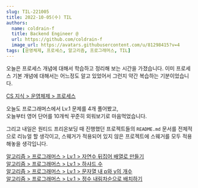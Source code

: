```yaml
---
slug: TIL-221005
title: 2022-10-05(수) TIL
authors:
  name: coldrain-f
  title: Backend Engineer @
  url: https://github.com/coldrain-f
  image_url: https://avatars.githubusercontent.com/u/81298415?v=4
tags: [운영체제, 프로세스, 알고리즘, 프로그래머스, TIL]
---
```


오늘은 프로세스 개념에 대해서 학습하고 정리해 보는 시간을 가졌습니다.
이미 프로세스 기본 개념에 대해서는 어느정도 알고 있었어서 그런지 약간 복습하는 기분이었습니다.

[CS 지식 > 운영체제 > 프로세스](https://coldrain-f.netlify.app/cs/operatingSystem/프로세스)

오늘도 프로그래머스에서 Lv.1 문제를 4개 풀어봤고, <br/>
오늘부터 영어 단어를 10개씩 꾸준히 외워보기로 마음먹었습니다.

그리고 내일은 원티드 프리온보딩 때 진행했던 프로젝트들의 `README.md` 문서를 전체적으로 리뉴얼 할 생각이고,
스웨거가 적용되어 있지 않은 프로젝트에 스웨거를 모두 적용해놓을 생각입니다.

[알고리즘 > 프로그래머스 > Lv.1 > 자연수 뒤집어 배열로 만들기](http://coldrain-f.netlify.app/algorithm/프로그래머스/Lv.%201/자연수-뒤집어-배열로-만들기) <br/>
[알고리즘 > 프로그래머스 > Lv.1 > 하샤드 수](http://coldrain-f.netlify.app/algorithm/프로그래머스/Lv.%201/하샤드-수) <br/>
[알고리즘 > 프로그래머스 > Lv.1 > 문자열 내 p와 y의 개수](http://coldrain-f.netlify.app/algorithm/프로그래머스/Lv.%201/문자열-내-p와-y의-개수) <br/>
[알고리즘 > 프로그래머스 > Lv.1 > 정수 내림차순으로 배치하기](http://coldrain-f.netlify.app/algorithm/프로그래머스/Lv.%201/정수-내림차순으로-배치하기)
